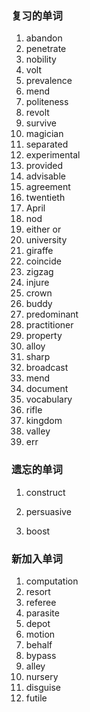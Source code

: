 ### 复习的单词

1. abandon
2. penetrate
3. nobility
4. volt
5. prevalence
6. mend
7. politeness
8. revolt
9. survive
10. magician
11. separated
12. experimental
13. provided
14. advisable
15. agreement
16. twentieth
17. April
18. nod
19. either or 
20. university
21. giraffe
22. coincide
23. zigzag
24. injure
25. crown
26. buddy
27. predominant
28. practitioner
29. property
30. alloy
31. sharp
32. broadcast
33. mend
34. document
35. vocabulary
36. rifle
37. kingdom
38. valley
39. err







### 遗忘的单词

1. construct

2. persuasive

3. boost

   

   

   





### 新加入单词

1. computation
2. resort
3. referee
4. parasite
5. depot
6. motion
7. behalf
8. bypass
9. alley
10. nursery
11. disguise
12. futile